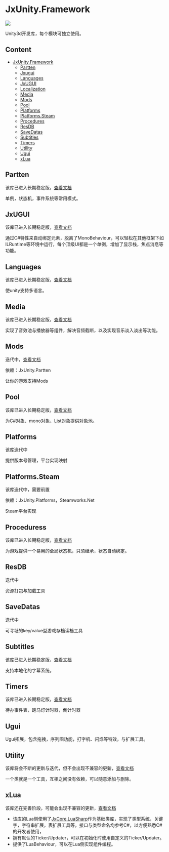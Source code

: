 # JxUnity.Framework
 ![](https://img.shields.io/github/license/JomiXedYu/JxCode.CoreLib?style=for-the-badge)

Unity3d开发库，每个模块可独立使用。

## Content
- [JxUnity.Framework](#jxunityframework)
  - [Partten](#Partten)
  - [Jxugui](#Jxugui)
  - [Languages](#Languages)
  - [JxUGUI](#jxugui)
  - [Localization](#localization)
  - [Media](#media)
  - [Mods](#mods)
  - [Pool](#pool)
  - [Platforms](#Platforms)
  - [Platforms.Steam](#Platforms.Steam)
  - [Procedures](#procedures)
  - [ResDB](#resdb)
  - [SaveDatas](#Savedatas)
  - [Subtitles](#subtitles)
  - [Timers](#Timers)
  - [Utility](#utility)
  - [Ugui](#Ugui)
  - [xLua](#xlua)

## Partten
该库已进入长期稳定版，[查看文档](JxUnity.Partten/README.md)

单例，状态机，事件系统等常用模式。


## JxUGUI
该库已进入长期稳定版，[查看文档](JxUnity.Jxugui/README.md)

通过C#特性来自动绑定元素，脱离了MonoBehaviour，可以轻松在其他框架下如ILRuntime等环境中运行，每个顶级UI都是一个单例，增加了显示栈，焦点消息等功能。

## Languages
该库已进入长期稳定版，[查看文档](JxUnity.Languages/README.md)

使unity支持多语言。

## Media
该库已进入长期稳定版，[查看文档](JxUnity.Media/README.md)

实现了音效池与播放器等组件，解决音频截断，以及实现音乐淡入淡出等功能。

## Mods
迭代中，[查看文档](JxUnity.Mods/README.md)

依赖：JxUnity.Partten

让你的游戏支持Mods
## Pool
该库已进入长期稳定版，[查看文档](JxUnity/Pool/README.md)

为C#对象、mono对象、List对象提供对象池。

## Platforms
该库迭代中

提供版本号管理，平台实现映射

## Platforms.Steam
该库迭代中，需要前置 

依赖：JxUnity.Platforms，Steamworks.Net

Steam平台实现
## Proceduress
该库已进入长期稳定版，[查看文档](JxUnity.Procedures/README.md)

为游戏提供一个易用的全局状态机，只须继承，状态自动绑定。


## ResDB
迭代中

资源打包与加载工具

## SaveDatas
迭代中

可寻址的key/value型游戏存档读档工具

## Subtitles
该库已进入长期稳定版，[查看文档](JxUnity.Subtitles/README.md)

支持本地化的字幕系统。

## Timers
该库已进入长期稳定版，[查看文档](JxUnity.Timer/README.md)

待办事件表，跑马灯计时器，倒计时器

## Ugui
Ugui拓展，包含拖拽，序列图功能，打字机、闪烁等特效，与扩展工具。

## Utility
该库将会不断的更新与迭代，但不会出现不兼容的更新，[查看文档](JxUnity/Utility/README.md)

一个类就是一个工具，互相之间没有依赖，可以随意添加与删除。

## xLua
该库还在完善阶段，可能会出现不兼容的更新，[查看文档](JxUnity/xLua/README.md)

- 该库的Lua侧使用了[JxCore.LuaSharp](https://github.com/JomiXedYu/JxCode.LuaSharp)作为基础类库，实现了类型系统，关键字，字符串扩展，表扩展工具等，接口与类型命名均参考C#，以方便熟悉C#的开发者使用，  
- 拥有默认的Ticker/Updater，可以在初始化时使用自定义的Ticker/Updater。
- 提供了LuaBehaviour，可以在Lua侧实现组件编程。  